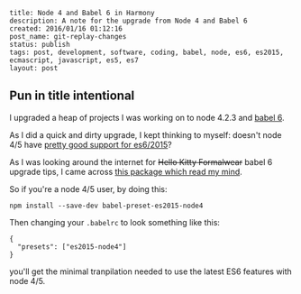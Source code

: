 ```
title: Node 4 and Babel 6 in Harmony
description: A note for the upgrade from Node 4 and Babel 6
created: 2016/01/16 01:12:16
post_name: git-replay-changes
status: publish
tags: post, development, software, coding, babel, node, es6, es2015, ecmascript, javascript, es5, es7
layout: post
```

## Pun in title intentional

I upgraded a heap of projects I was working on to node 4.2.3 and [babel 6](/posts/20151231-for-real-upgrade-babel-5-to-6/).

As I did a quick and dirty upgrade, I kept thinking to myself: doesn't node 4/5 have [pretty good support for es6/2015](https://nodejs.org/en/docs/es6/#which-features-ship-with-node-js-by-default-no-runtime-flag-required)?

As I was looking around the internet for ~~Hello Kitty Formalwear~~ babel 6 upgrade tips, I came across [this package which read my mind](https://github.com/jbach/babel-preset-es2015-node4).

So if you're a node 4/5 user, by doing this:

```
npm install --save-dev babel-preset-es2015-node4
```

Then changing your `.babelrc` to look something like this:

```
{
  "presets": ["es2015-node4"]
}
```

you'll get the minimal tranpilation needed to use the latest ES6 features with node 4/5.



